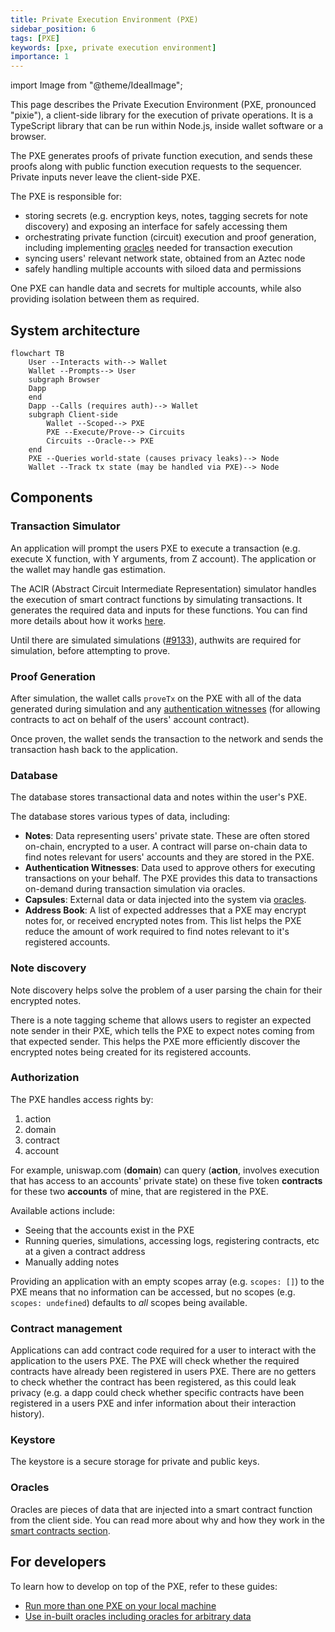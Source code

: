 ```yaml
---
title: Private Execution Environment (PXE)
sidebar_position: 6
tags: [PXE]
keywords: [pxe, private execution environment]
importance: 1
---
```


import Image from "@theme/IdealImage";

This page describes the Private Execution Environment (PXE, pronounced "pixie"), a client-side library for the execution of private operations. It is a TypeScript library that can be run within Node.js, inside wallet software or a browser.

The PXE generates proofs of private function execution, and sends these proofs along with public function execution requests to the sequencer. Private inputs never leave the client-side PXE.

The PXE is responsible for:

- storing secrets (e.g. encryption keys, notes, tagging secrets for note discovery) and exposing an interface for safely accessing them
- orchestrating private function (circuit) execution and proof generation, including implementing [oracles](../../smart_contracts/oracles/index.md) needed for transaction execution
- syncing users' relevant network state, obtained from an Aztec node
- safely handling multiple accounts with siloed data and permissions

One PXE can handle data and secrets for multiple accounts, while also providing isolation between them as required.

## System architecture

```mermaid
flowchart TB
    User --Interacts with--> Wallet
    Wallet --Prompts--> User
    subgraph Browser
    Dapp
    end
    Dapp --Calls (requires auth)--> Wallet
    subgraph Client-side
        Wallet --Scoped--> PXE
        PXE --Execute/Prove--> Circuits
        Circuits --Oracle--> PXE
    end
    PXE --Queries world-state (causes privacy leaks)--> Node
    Wallet --Track tx state (may be handled via PXE)--> Node
```

## Components

### Transaction Simulator

An application will prompt the users PXE to execute a transaction (e.g. execute X function, with Y arguments, from Z account). The application or the wallet may handle gas estimation.

The ACIR (Abstract Circuit Intermediate Representation) simulator handles the execution of smart contract functions by simulating transactions. It generates the required data and inputs for these functions. You can find more details about how it works [here](./acir_simulator.md).

Until there are simulated simulations ([#9133](https://github.com/AztecProtocol/aztec-packages/issues/9133)), authwits are required for simulation, before attempting to prove.

### Proof Generation

After simulation, the wallet calls `proveTx` on the PXE with all of the data generated during simulation and any [authentication witnesses](../accounts/authwit.md) (for allowing contracts to act on behalf of the users' account contract).

Once proven, the wallet sends the transaction to the network and sends the transaction hash back to the application.

### Database

The database stores transactional data and notes within the user's PXE.

The database stores various types of data, including:

- **Notes**: Data representing users' private state. These are often stored on-chain, encrypted to a user. A contract will parse on-chain data to find notes relevant for users' accounts and they are stored in the PXE.
- **Authentication Witnesses**: Data used to approve others for executing transactions on your behalf. The PXE provides this data to transactions on-demand during transaction simulation via oracles.
- **Capsules**: External data or data injected into the system via [oracles](#oracles).
- **Address Book**: A list of expected addresses that a PXE may encrypt notes for, or received encrypted notes from. This list helps the PXE reduce the amount of work required to find notes relevant to it's registered accounts.

### Note discovery

Note discovery helps solve the problem of a user parsing the chain for their encrypted notes.

There is a note tagging scheme that allows users to register an expected note sender in their PXE, which tells the PXE to expect notes coming from that expected sender. This helps the PXE more efficiently discover the encrypted notes being created for its registered accounts.

### Authorization

The PXE handles access rights by:

1. action
2. domain
3. contract
4. account

For example, uniswap.com (**domain**) can query (**action**, involves execution that has access to an accounts' private state) on these five token **contracts** for these two **accounts** of mine, that are registered in the PXE.

Available actions include:

- Seeing that the accounts exist in the PXE
- Running queries, simulations, accessing logs, registering contracts, etc at a given a contract address
- Manually adding notes

Providing an application with an empty scopes array (e.g. `scopes: []`) to the PXE means that no information can be accessed, but no scopes (e.g. `scopes: undefined`) defaults to _all_ scopes being available.

### Contract management

Applications can add contract code required for a user to interact with the application to the users PXE. The PXE will check whether the required contracts have already been registered in users PXE. There are no getters to check whether the contract has been registered, as this could leak privacy (e.g. a dapp could check whether specific contracts have been registered in a users PXE and infer information about their interaction history).

### Keystore

The keystore is a secure storage for private and public keys.

### Oracles

Oracles are pieces of data that are injected into a smart contract function from the client side. You can read more about why and how they work in the [smart contracts section](../../smart_contracts/oracles/index.md).

## For developers

To learn how to develop on top of the PXE, refer to these guides:

- [Run more than one PXE on your local machine](../../../developers/guides/local_env/run_more_than_one_pxe_sandbox.md)
- [Use in-built oracles including oracles for arbitrary data](../../../developers/guides/smart_contracts/writing_contracts/how_to_pop_capsules.md)
